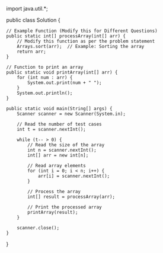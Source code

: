 import java.util.*;

public class Solution {

    // Example Function (Modify this for Different Questions)
    public static int[] processArray(int[] arr) {
        // Modify this function as per the problem statement
        Arrays.sort(arr);  // Example: Sorting the array
        return arr;
    }

    // Function to print an array
    public static void printArray(int[] arr) {
        for (int num : arr) {
            System.out.print(num + " ");
        }
        System.out.println();
    }

    public static void main(String[] args) {
        Scanner scanner = new Scanner(System.in);

        // Read the number of test cases
        int t = scanner.nextInt();

        while (t-- > 0) {
            // Read the size of the array
            int n = scanner.nextInt();
            int[] arr = new int[n];

            // Read array elements
            for (int i = 0; i < n; i++) {
                arr[i] = scanner.nextInt();
            }

            // Process the array
            int[] result = processArray(arr);

            // Print the processed array
            printArray(result);
        }

        scanner.close();
    }
}
